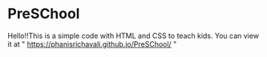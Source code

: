 # PreSChool
Hello!!This is a simple code with HTML and CSS to teach kids.
You can view it at " https://phanisrichavali.github.io/PreSChool/ "
